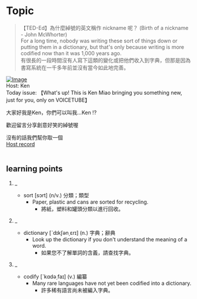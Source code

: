 # Topic

> 【TED-Ed】為什麼綽號的英文稱作 nickname 呢？ (Birth of a nickname - John McWhorter) <br>
> For a long time, nobody was writing these sort of things down or putting them in a dictionary, but that's only because writing is more codified now than it was 1,000 years ago. <br>
> 有很長的一段時間沒有人寫下這類的變化或把他們收入到字典，但那是因為書寫系統在一千多年前並沒有當今如此地完善。 <br>

[![Image](https://cdn.voicetube.com/assets/thumbnails/KA7mpOvTgs8.jpg)](https://www.youtube.com/embed/KA7mpOvTgs8?rel=0&showinfo=0&cc_load_policy=0&controls=1&autoplay=1&iv_load_policy=3&playsinline=1&wmode=transparent&start=266&end=277&enablejsapi=1&origin=https://tw.voicetube.com&widgetid=1)<br>
Host: Ken
<br>Today issue: 【What's up! This is Ken Miao bringing you something new, just for you, only on VOICETUBE】

大家好我是Ken，你們可以叫我...Ken !?

歡迎留言分享創意好笑的綽號喔

沒有的話我們幫你取一個
<br>
[Host record](https://cdn.voicetube.com/tmp/everyday_records/contact.kenmiao/4146.mp3)
<br><br>
## learning points
1. _
	* sort [sɔrt] (n/v.) 分類；類型
		- Paper, plastic and cans are sorted for recycling.
			+ 將紙，塑料和罐頭分類以進行回收。

2. _
	* dictionary [ˋdɪkʃən͵ɛrɪ] (n.) 字典；辭典
		- Look up the dictionary if you don't understand the meaning of a word.
			+ 如果您不了解單詞的含義，請查找字典。

3. _
	* codify [ˋkɑdə͵faɪ] (v.) 編纂
		- Many rare languages have not yet been codified into a dictionary.
			+ 許多稀有語言尚未被編入字典。
